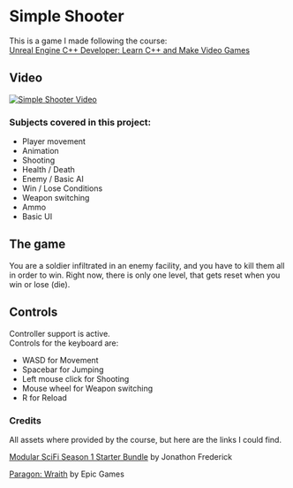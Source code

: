# Simple Shooter

This is a game I made following the course:  
[Unreal Engine C++ Developer: Learn C++ and Make Video Games](https://www.udemy.com/course/unrealcourse/)

## Video

[![Simple Shooter Video]("/SimpleShooterVideoSS.png")](https://youtu.be/r-SOErM50nY "Simple Shooter")


### Subjects covered in this project:
- Player movement
- Animation
- Shooting
- Health / Death
- Enemy / Basic AI
- Win / Lose Conditions
- Weapon switching
- Ammo
- Basic UI

## The game

You are a soldier infiltrated in an enemy facility, and you have to kill them all in order to win. Right now, there is only one level, that gets reset when you win or lose (die).

## Controls
Controller support is active.  
Controls for the keyboard are:

- WASD for Movement
- Spacebar for Jumping
- Left mouse click for Shooting
- Mouse wheel for Weapon switching
- R for Reload

### Credits
All assets where provided by the course, but here are the links I could find.

[Modular SciFi Season 1 Starter Bundle](https://www.unrealengine.com/marketplace/en-US/product/modular-scifi-season-1-starter-bundle) by Jonathon Frederick

[Paragon: Wraith](https://www.unrealengine.com/marketplace/en-US/product/paragon-wraith) by Epic Games

